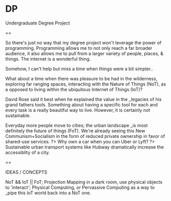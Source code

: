 DP
==

Undergraduate Degree Project

==

So there's just no way that my degree project won't leverage the power of programming. Programming allows me to not only reach a far broader audience, it also allows me to pull from a larger variety of people, places, & things. The internet is a wonderful thing. 

Somehow, I can't help but miss a time when things were a bit simpler..

What about a time when there was pleasure to be had in the wilderness, exploring far ranging spaces, interacting with the Nature of Things (NoT), as a opposed to living within the ubiquitous Internet of Things (IoT)?

David Rose said it best when he explained the value in the _legacies of his grand fathers tools. Something about having a  specific tool for each and every task is a really beautiful way to live. However, it is certainly not sustainable.

Everyday more people move to cities; the urban landscape _is most definitely the future of things (FoT). We're already seeing this New Communism+Socialism in the form of reduced private ownership in favor of shared-use services.
  ?> Why own a car when you can Uber or Lyft?
  ?> Sustainable urban transport systems like Hubway dramatically increase the accessiblity of a city.

==

IDEAS / CONCEPTS

NoT && IoT || FoT;
Projection Mapping in a dark room, use physical objects to 'interact';
Physical Computing, or Pervassive Computing as a way to _pipe this IoT world back into a NoT one.


